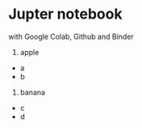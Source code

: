 # Jupter notebook 
with Google Colab, Github and Binder


1. apple
  - a
  - b
1. banana
  - c
  - d
